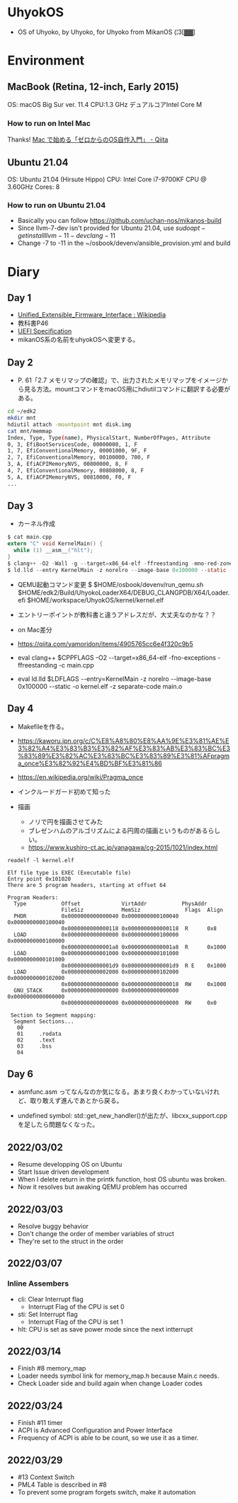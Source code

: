 # UhyokOS
- OS of Uhyoko, by Uhyoko, for Uhyoko from MikanOS (¦3[▓▓]

# Environment
## MacBook (Retina, 12-inch, Early 2015)
OS: macOS Big Sur ver. 11.4
CPU:1.3 GHz デュアルコアIntel Core M

### How to run on Intel Mac
Thanks!
[Mac で始める「ゼロからのOS自作入門」 - Qiita](https://qiita.com/yamoridon/items/4905765cc6e4f320c9b5)

## Ubuntu 21.04
OS: Ubuntu 21.04 (Hirsute Hippo)
CPU: Intel Core i7-9700KF CPU @ 3.60GHz
Cores: 8

### How to run on Ubuntu 21.04
- Basically you can follow https://github.com/uchan-nos/mikanos-build
- Since llvm-7-dev isn't provided for Ubuntu 21.04, use $sudo apt-get install llvm-11-dev clang-11$
- Change -7 to -11 in the ~/osbook/devenv/ansible_provision.yml and build

# Diary
## Day 1
- [Unified_Extensible_Firmware_Interface : Wikipedia](https://ja.wikipedia.org/wiki/Unified_Extensible_Firmware_Interface)
- 教科書P46
- [UEFI Specification](https://uefi.org/sites/default/files/resources/UEFI_Spec_2_9_2021_03_18.pdf)
- mikanOS系の名前をuhyokOSへ変更する。

## Day 2
- P. 61「2.7 メモリマップの確認」で、出力されたメモリマップをイメージから見る方法。mountコマンドをmacOS用にhdiutilコマンドに翻訳する必要がある。
```sh
cd ~/edk2
mkdir mnt
hdiutil attach -mountpoint mnt disk.img
cat mnt/memmap
Index, Type, Type(name), PhysicalStart, NumberOfPages, Attribute
0, 3, EfiBootServicesCode, 00000000, 1, F
1, 7, EfiConventionalMemory, 00001000, 9F, F
2, 7, EfiConventionalMemory, 00100000, 700, F
3, A, EfiACPIMemoryNVS, 00800000, 8, F
4, 7, EfiConventionalMemory, 00808000, 8, F
5, A, EfiACPIMemoryNVS, 00810000, F0, F
...
```

## Day 3
- カーネル作成
```c
$ cat main.cpp
extern "C" void KernelMain() {
  while (1) __asm__("hlt");
}
$ clang++ -O2 -Wall -g --target=x86_64-elf -ffreestanding -mno-red-zone -fno-expections -fno-rtti -std=c++17 -c main.cpp
$ ld.lld --entry KernelMain -z norelro --image-base 0x100000 --static -o kernel.elf main.o
```

- QEMU起動コマンド変更
$ $HOME/osbook/devenv/run_qemu.sh $HOME/edk2/Build/UhyokoLoaderX64/DEBUG_CLANGPDB/X64/Loader.efi $HOME/workspace/UhyokOS/kernel/kernel.elf

- エントリーポイントが教科書と違うアドレスだが、大丈夫なのかな？？

- on Mac差分
- https://qiita.com/yamoridon/items/4905765cc6e4f320c9b5
- eval clang++ $CPPFLAGS -O2 --target=x86_64-elf -fno-exceptions -ffreestanding -c main.cpp
- eval ld.lld $LDFLAGS --entry=KernelMain -z norelro --image-base 0x100000 --static -o kernel.elf -z separate-code main.o


## Day 4
- Makefileを作る。
- https://kaworu.jpn.org/c/C%E8%A8%80%E8%AA%9E%E3%81%AE%E3%82%A4%E3%83%B3%E3%82%AF%E3%83%AB%E3%83%BC%E3%83%89%E3%82%AC%E3%83%BC%E3%83%89%E3%81%AFpragma_once%E3%82%92%E4%BD%BF%E3%81%86
- https://en.wikipedia.org/wiki/Pragma_once
- インクルードガード初めて知った

- 描画
  - ノリで円を描画させてみた
  - ブレゼンハムのアルゴリズムによる円周の描画というものがあるらしい。
  - https://www.kushiro-ct.ac.jp/yanagawa/cg-2015/1021/index.html


```
readelf -l kernel.elf

Elf file type is EXEC (Executable file)
Entry point 0x101020
There are 5 program headers, starting at offset 64

Program Headers:
  Type           Offset             VirtAddr           PhysAddr
                 FileSiz            MemSiz              Flags  Align
  PHDR           0x0000000000000040 0x0000000000100040 0x0000000000100040
                 0x0000000000000118 0x0000000000000118  R      0x8
  LOAD           0x0000000000000000 0x0000000000100000 0x0000000000100000
                 0x00000000000001a8 0x00000000000001a8  R      0x1000
  LOAD           0x0000000000001000 0x0000000000101000 0x0000000000101000
                 0x00000000000001d9 0x00000000000001d9  R E    0x1000
  LOAD           0x0000000000002000 0x0000000000102000 0x0000000000102000
                 0x0000000000000000 0x0000000000000018  RW     0x1000
  GNU_STACK      0x0000000000000000 0x0000000000000000 0x0000000000000000
                 0x0000000000000000 0x0000000000000000  RW     0x0

 Section to Segment mapping:
  Segment Sections...
   00
   01     .rodata
   02     .text
   03     .bss
   04
```
## Day 6
- asmfunc.asm ってなんなのか気になる。あまり良くわかっていないけれど、取り敢えず進んであとから戻る。

- undefined symbol: std::get_new_handler()が出たが、libcxx_support.cppを足したら問題なくなった。

## 2022/03/02
- Resume developping OS on Ubuntu
- Start Issue driven development
- When I delete return in the printk function, host OS ubuntu was broken.
- Now it resolves but awaking QEMU problem has occurred

## 2022/03/03
- Resolve buggy behavior
- Don't change the order of member variables of struct
- They're set to the struct in the order

## 2022/03/07
### Inline Assembers
- cli: Clear Interrupt flag
  - Interrupt Flag of the CPU is set 0
- sti: Set Interrupt flag
  - Interrupt Flag of the CPU is set 1
- hlt: CPU is set as save power mode since the next intterrupt

## 2022/03/14
- Finish #8 memory_map
- Loader needs symbol link for memory_map.h because Main.c needs.
- Check Loader side and build again when change Loader codes

## 2022/03/24
- Finish #11 timer
- ACPI is Advanced Configuration and Power Interface
- Frequency of ACPI is able to be count, so we use it as a timer.

## 2022/03/29
- #13 Context Switch
- PML4 Table is described in #8
- To prevent some program forgets switch, make it automation